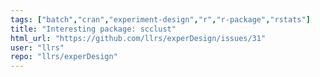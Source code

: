 ```yaml
---
tags: ["batch","cran","experiment-design","r","r-package","rstats"]
title: "Interesting package: scclust"
html_url: "https://github.com/llrs/experDesign/issues/31"
user: "llrs"
repo: "llrs/experDesign"
---
```


